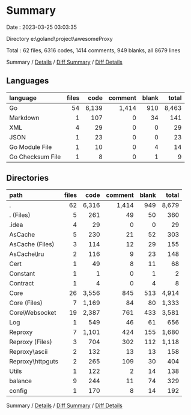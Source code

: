 # Summary

Date : 2023-03-25 03:03:35

Directory e:\\goland\\project\\awesomeProxy

Total : 62 files,  6316 codes, 1414 comments, 949 blanks, all 8679 lines

Summary / [Details](details.md) / [Diff Summary](diff.md) / [Diff Details](diff-details.md)

## Languages
| language | files | code | comment | blank | total |
| :--- | ---: | ---: | ---: | ---: | ---: |
| Go | 54 | 6,139 | 1,414 | 910 | 8,463 |
| Markdown | 1 | 107 | 0 | 34 | 141 |
| XML | 4 | 29 | 0 | 0 | 29 |
| JSON | 1 | 23 | 0 | 0 | 23 |
| Go Module File | 1 | 10 | 0 | 4 | 14 |
| Go Checksum File | 1 | 8 | 0 | 1 | 9 |

## Directories
| path | files | code | comment | blank | total |
| :--- | ---: | ---: | ---: | ---: | ---: |
| . | 62 | 6,316 | 1,414 | 949 | 8,679 |
| . (Files) | 5 | 261 | 49 | 50 | 360 |
| .idea | 4 | 29 | 0 | 0 | 29 |
| AsCache | 5 | 230 | 21 | 52 | 303 |
| AsCache (Files) | 3 | 114 | 12 | 29 | 155 |
| AsCache\\lru | 2 | 116 | 9 | 23 | 148 |
| Cert | 1 | 49 | 8 | 11 | 68 |
| Constant | 1 | 1 | 0 | 1 | 2 |
| Contract | 1 | 4 | 0 | 4 | 8 |
| Core | 26 | 3,556 | 845 | 513 | 4,914 |
| Core (Files) | 7 | 1,169 | 84 | 80 | 1,333 |
| Core\\Websocket | 19 | 2,387 | 761 | 433 | 3,581 |
| Log | 1 | 549 | 46 | 61 | 656 |
| Reproxy | 7 | 1,101 | 424 | 155 | 1,680 |
| Reproxy (Files) | 3 | 704 | 302 | 112 | 1,118 |
| Reproxy\\ascii | 2 | 132 | 13 | 13 | 158 |
| Reproxy\\httpguts | 2 | 265 | 109 | 30 | 404 |
| Utils | 1 | 122 | 2 | 14 | 138 |
| balance | 9 | 244 | 11 | 74 | 329 |
| config | 1 | 170 | 8 | 14 | 192 |

Summary / [Details](details.md) / [Diff Summary](diff.md) / [Diff Details](diff-details.md)